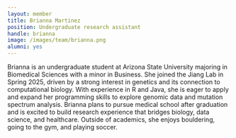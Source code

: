 ```yaml
---
layout: member
title: Brianna Martinez
position: Undergraduate research assistant
handle: brianna
image: /images/team/brianna.png
alumni: yes
---
```

Brianna is an undergraduate student at Arizona State University majoring in Biomedical Sciences with a minor in Business. She joined the Jiang Lab in Spring 2025, driven by a strong interest in genetics and its connection to computational biology. With experience in R and Java, she is eager to apply and expand her programming skills to explore genomic data and mutation spectrum analysis. Brianna plans to pursue medical school after graduation and is excited to build research experience that bridges biology, data science, and healthcare. Outside of academics, she enjoys bouldering, going to the gym, and playing soccer.